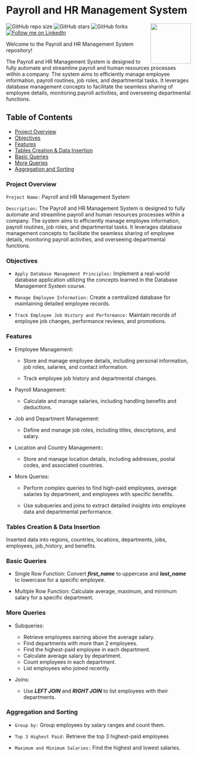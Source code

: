 # Payroll and HR Management System

<img src="https://i.ibb.co/wdGX0N1/java-script.png" align="right" width="110" height="110" />

![GitHub repo size](https://img.shields.io/github/repo-size/rockyhaque/MySQL)
![GitHub stars](https://img.shields.io/github/stars/rockyhaque/MySQL?style=social)
![GitHub forks](https://img.shields.io/github/forks/rockyhaque/rockyhaque?style=social)
[![Follow me on LinkedIn](https://img.shields.io/badge/-LinkedIn-blue?style=flat-square&logo=linkedin&logoColor=white&link=https://www.linkedin.com/in/your-linkedin-handle/)](https://www.linkedin.com/in/your-linkedin-handle/)

Welcome to the Payroll and HR Management System repository!

The Payroll and HR Management System is designed to fully automate and streamline payroll and human resources processes within a company. The system aims to efficiently manage employee information, payroll routines, job roles, and departmental tasks. It leverages database management concepts to facilitate the seamless sharing of employee details, monitoring payroll activities, and overseeing departmental functions.

## Table of Contents

- [Project Overview](#project-overview)
- [Objectives](#objectives)
- [Features](#features)
- [Tables Creation & Data Insertion](#tables_creation_&_data_insertion)
- [Basic Queries](#basic_queries)
- [More Queries](#more_queries)
- [Aggregation and Sorting](#aggregation_&_sortin)

### Project Overview

`Project Name:` Payroll and HR Management System

`Description:` The Payroll and HR Management System is designed to fully automate and streamline payroll and human resources processes within a company. The system aims to efficiently manage employee information, payroll routines, job roles, and departmental tasks. It leverages database management concepts to facilitate the seamless sharing of employee details, monitoring payroll activities, and overseeing departmental functions.


### Objectives

- `Apply Database Management Principles:` Implement a real-world database application utilizing the concepts learned in the Database Management System course.

- `Manage Employee Information:` Create a centralized database for maintaining detailed employee records.

- `Track Employee Job History and Performance:` Maintain records of employee job changes, performance reviews, and promotions.


### Features

- Employee Management:

    - Store and manage employee details, including personal information, job roles, salaries, and contact information.

    - Track employee job history and departmental changes.

- Payroll Management:

    - Calculate and manage salaries, including handling benefits and deductions.
    
- Job and Department Management:

    - Define and manage job roles, including titles, descriptions, and salary.

- Location and Country Management::

    - Store and manage location details, including addresses, postal codes, and associated countries.

- More Queries:

    - Perform complex queries to find high-paid employees, average salaries by department, and employees with specific benefits.

    - Use subqueries and joins to extract detailed insights into employee data and departmental performance.


### Tables Creation & Data Insertion
Inserted data into regions, countries, locations, departments, jobs, employees, job_history, and benefits.


### Basic Queries

- Single Row Function: Convert ***first_name*** to uppercase and ***last_name*** to lowercase for a specific employee.

- Multiple Row Function: Calculate average, maximum, and minimum salary for a specific department.

### More Queries

- Subqueries:
    - Retrieve employees earning above the average salary.
    - Find departments with more than 2 employees.
    - Find the highest-paid employee in each department.
    - Calculate average salary by department.
    - Count employees in each department.
    - List employees who joined recently.

- Joins:
    - Use ***LEFT JOIN*** and ***RIGHT JOIN*** to list employees with their departments.


### Aggregation and Sorting

- `Group by:` Group employees by salary ranges and count them.

- `Top 3 Highest Paid:` Retrieve the top 3 highest-paid employees

- `Maximum and Minimum Salaries:` Find the highest and lowest salaries.